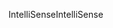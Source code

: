 <span data-ttu-id="0673a-101">IntelliSense</span><span class="sxs-lookup"><span data-stu-id="0673a-101">IntelliSense</span></span>